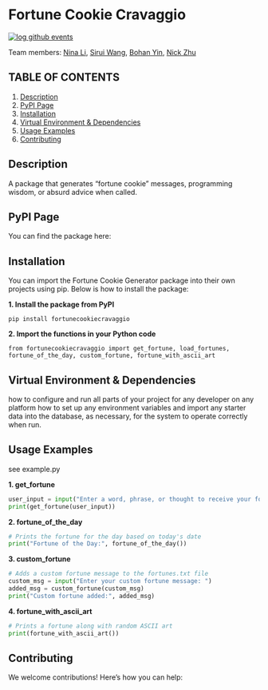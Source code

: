 # Fortune Cookie Cravaggio

[![log github events](https://github.com/software-students-spring2025/3-python-package-cravaggio/actions/workflows/event-logger.yml/badge.svg?branch=main)](https://github.com/software-students-spring2025/3-python-package-cravaggio/actions/workflows/event-logger.yml)

Team members: [Nina Li](https://github.com/), [Sirui Wang](https://github.com/), [Bohan Yin](https://github.com/), [Nick Zhu](https://github.com/)

## TABLE OF CONTENTS
1. [Description](#description)
2. [PyPI Page](#pypi-page)
3. [Installation](#installation)
4. [Virtual Environment & Dependencies](#virtual-environment--dependencies)
5. [Usage Examples](#usage-examples)
6. [Contributing](#contributing)

## Description
A package that generates “fortune cookie” messages, programming wisdom, or absurd advice when called.

## PyPI Page
You can find the package here:

## Installation

You can import the Fortune Cookie Generator package into their own projects using pip. Below is how to install the package:

**1. Install the package from PyPI**
```
pip install fortunecookiecravaggio
```

**2. Import the functions in your Python code**
```
from fortunecookiecravaggio import get_fortune, load_fortunes, fortune_of_the_day, custom_fortune, fortune_with_ascii_art
```
## Virtual Environment & Dependencies
how to configure and run all parts of your project for any developer on any platform 
how to set up any environment variables and import any starter data into the database, as necessary, for the system to operate correctly when run.

## Usage Examples
see example.py

**1. get_fortune**
```python
user_input = input("Enter a word, phrase, or thought to receive your fortune: ")
print(get_fortune(user_input))
```
**2. fortune_of_the_day**
```python
# Prints the fortune for the day based on today's date
print("Fortune of the Day:", fortune_of_the_day())
```

**3. custom_fortune**
```python
# Adds a custom fortune message to the fortunes.txt file
custom_msg = input("Enter your custom fortune message: ")
added_msg = custom_fortune(custom_msg)
print("Custom fortune added:", added_msg)
```

**4. fortune_with_ascii_art**
```python
# Prints a fortune along with random ASCII art
print(fortune_with_ascii_art())
```

## Contributing
We welcome contributions! Here’s how you can help: